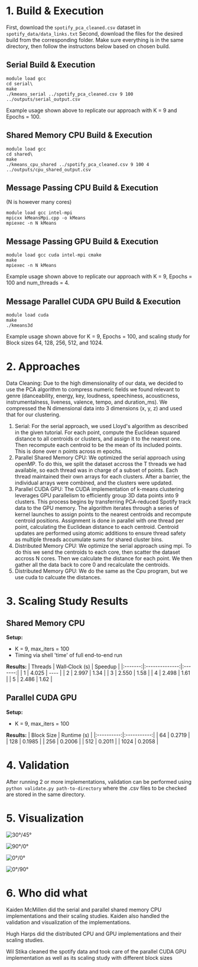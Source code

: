 # 1. Build & Execution
First, download the `spotify_pca_cleaned.csv` dataset in `spotify_data/data_links.txt`
Second, download the files for the desired build from the corresponding folder. Make sure everything is in the same directory, then follow the instructons below based on chosen build.
## Serial Build & Execution
```
module load gcc
cd serial\
make
./kmeans_serial ../spotify_pca_cleaned.csv 9 100 ../outputs/serial_output.csv
```
Example usage shown above to replicate our approach with K = 9 and Epochs = 100.

## Shared Memory CPU Build & Execution

```
module load gcc
cd shared\
make
./kmeans_cpu_shared ../spotify_pca_cleaned.csv 9 100 4 ../outputs/cpu_shared_output.csv
```

## Message Passing CPU Build & Execution

(N is however many cores)
```
module load gcc intel-mpi
mpicxx kMeansMpi.cpp -o kMeans
mpiexec -n N kMeans
```

## Message Passing GPU Build & Execution
```
module load gcc cuda intel-mpi cmake
make
mpiexec -n N kMeans
```
Example usage shown above to replicate our approach with K = 9, Epochs = 100 and num_threads = 4.

## Message Parallel CUDA GPU Build & Execution
```
module load cuda
make
./kmeans3d
```
Example usage shown above for K = 9, Epochs = 100, and scaling study for Block sizes 64, 128, 256, 512, and 1024.

# 2. Approaches
Data Cleaning: Due to the high dimensionality of our data, we decided to use the PCA algorithm to compress numeric fields we found relevant to genre (danceability, energy, key, loudness, speechiness, acousticness, instrumentalness, liveness, valence, tempo, and duration_ms). We compressed the N dimensional data into 3 dimensions (x, y, z) and used that for our clustering.

1. Serial: For the serial approach, we used Lloyd's algorithm as described in the given tutorial. For each point, compute the Euclidean squared distance to all centroids or clusters, and assign it to the nearest one. Then recompute each centroid to be the mean of its included points. This is done over n points across m epochs.
2. Parallel Shared Memory CPU: We optimized the serial approach using openMP. To do this, we split the dataset accross the T threads we had available, so each thread was in charge of a subset of points. Each thread maintained their own arrays for each clusters. After a barrier, the individual arrays were combined, and the clusters were updated.
3. Parallel CUDA GPU:
The CUDA implementation of k-means clustering leverages GPU parallelism to efficiently group 3D data points into 9 clusters. This process begins by transferring PCA-reduced Spotify track data to the GPU memory. The algorithm iterates through a series of kernel launches to assign points to the nearest centroids and recompute centroid positions. Assignment is done in parallel with one thread per point, calculating the Euclidean distance to each centroid. Centroid updates are performed using atomic additions to ensure thread safety as multiple threads accumulate sums for shared cluster bins.
4. Distributed Memory CPU: We optimize the serial approach using mpi. To do this we send the centroids to each core, then scatter the dataset accross N cores. Then we calculate the distance for each point. We then gather all the data back to core 0 and recalculate the centroids. 
5. Distributed Memory GPU: We do the same as the Cpu program, but we use cuda to calcuate the distances. 

# 3. Scaling Study Results

## Shared Memory CPU

**Setup:**
- K = 9, max_iters = 100
- Timing via shell 'time' of full end-to-end run

**Results:**
| Threads | Wall‑Clock (s) | Speedup |
|:-------:|:--------------:|:-------:|
| 1       | 4.025          | ----    |
| 2       | 2.997          | 1.34    |
| 3       | 2.550          | 1.58    |
| 4       | 2.498          | 1.61    |
| 5       | 2.486          | 1.62    |

## Parallel CUDA GPU
**Setup:**
- K = 9, max_iters = 100

**Results:**
| Block Size | Runtime (s) | 
|:----------:|:-----------:|
| 64         | 0.2719      |
| 128        | 0.1985      |
| 256        | 0.2006      |
| 512        | 0.2011      |
| 1024       | 0.2058      |


# 4. Validation
After running 2 or more implementations, validation can be performed using
```python validate.py path-to-directory```
where the .csv files to be checked are stored in the same directory.

# 5. Visualization
  ![30°/45°](visualizations/clusters_e30_a45.png)

  ![90°/0°](visualizations/clusters_e90_a0.png)

  ![0°/0°](visualizations/clusters_e0_a0.png)

  ![0°/90°](visualizations/clusters_e0_a90.png)
# 6. Who did what

Kaiden McMillen did the serial and parallel shared memory CPU implementations and their scaling studies. Kaiden also handled the validation and visualization of the implementations. 

Hugh Harps did the distributed CPU and GPU implementations and their scaling studies. 

Wil Stika cleaned the spotify data and took care of the parallel CUDA GPU implementation as well as its scaling study with different block sizes
